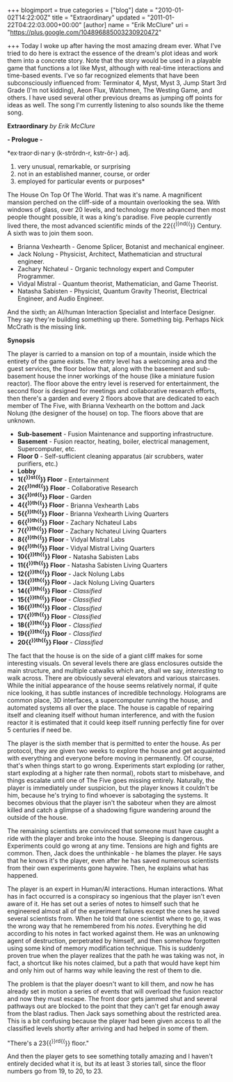 +++
blogimport = true
categories = ["blog"]
date = "2010-01-02T14:22:00Z"
title = "Extraordinary"
updated = "2011-01-22T04:22:03.000+00:00"
[author]
name = "Erik McClure"
uri = "https://plus.google.com/104896885003230920472"

+++
Today I woke up after having the most amazing dream ever. What I've tried to do here is extract the essence of the dream's plot ideas and work them into a concrete story. Note that the story would be used in a playable game that functions a lot like Myst, although with real-time interactions and time-based events. I've so far recognized elements that have been subconsciously influenced from: Terminator 4, Myst, Myst 3, Jump Start 3rd Grade (I'm not kidding), Aeon Flux, Watchmen, The Westing Game, and others. I have used several other previous dreams as jumping off points for ideas as well. The song I'm currently listening to also sounds like the theme song.

**Extraordinary**
*by Erik McClure*

**- Prologue -**

*ex·traor·di·nar·y  (k-strôrdn-r, kstr-ôr-)
adj.

 1. very unusual, remarkable, or surprising
 1. not in an established manner, course, or order
 1. employed for particular events or purposes*

The House On Top Of The World. That was it's name. A magnificent mansion perched on the cliff-side of a mountain overlooking the sea. With windows of glass, over 20 levels, and technology more advanced then most people thought possible, it was a king's paradise. Five people currently lived there, the most advanced scientific minds of the 22{{<sup>}}nd{{</sup>}} Century. A sixth was to join them soon.

* Brianna Vexhearth - Genome Splicer, Botanist and mechanical engineer.
* Jack Nolung - Physicist, Architect, Mathematician and structural engineer.
* Zachary Nchateul - Organic technology expert and Computer Programmer.
* Vidyal Mistral - Quantum theorist, Mathematician, and Game Theorist.
* Natasha Sabisten - Physicist, Quantum Gravity Theorist, Electrical Engineer, and Audio Engineer.

And the sixth; an AI/human Interaction Specialist and Interface Designer. They say they're building something up there. Something big. Perhaps Nick McCrath is the missing link.

**Synopsis**

The player is carried to a mansion on top of a mountain, inside which the entirety of the game exists. The entry level has a welcoming area and the guest services, the floor below that, along with the basement and sub-basement house the inner workings of the house (like a miniature fusion reactor). The floor above the entry level is reserved for entertainment, the second floor is designed for meetings and collaborative research efforts, then there's a garden and every 2 floors above that are dedicated to each member of The Five, with Brianna Vexhearth on the bottom and Jack Nolung (the designer of the house) on top. The floors above that are unknown.

 * **Sub-basement** - Fusion Maintenance and supporting infrastructure. 
 * **Basement** - Fusion reactor, heating, boiler, electrical management, Supercomputer, etc.
 * **Floor 0** - Self-sufficient cleaning apparatus (air scrubbers, water purifiers, etc.)
 * **Lobby**
 * **1{{<sup>}}st{{</sup>}} Floor** - Entertainment
 * **2{{<sup>}}nd{{</sup>}} Floor** - Collaborative Research
 * **3{{<sup>}}rd{{</sup>}} Floor** - Garden
 * **4{{<sup>}}th{{</sup>}} Floor** - Brianna Vexhearth Labs
 * **5{{<sup>}}th{{</sup>}} Floor** - Brianna Vexhearth Living Quarters
 * **6{{<sup>}}th{{</sup>}} Floor** - Zachary Nchateul Labs
 * **7{{<sup>}}th{{</sup>}} Floor** - Zachary Nchateul Living Quarters
 * **8{{<sup>}}th{{</sup>}} Floor** - Vidyal Mistral Labs
 * **9{{<sup>}}th{{</sup>}} Floor** - Vidyal Mistral Living Quarters
 * **10{{<sup>}}th{{</sup>}} Floor** - Natasha Sabisten Labs
 * **11{{<sup>}}th{{</sup>}} Floor** - Natasha Sabisten Living Quarters
 * **12{{<sup>}}th{{</sup>}} Floor** - Jack Nolung Labs
 * **13{{<sup>}}th{{</sup>}} Floor** - Jack Nolung Living Quarters
 * **14{{<sup>}}th{{</sup>}} Floor** - *Classified*
 * **15{{<sup>}}th{{</sup>}} Floor** - *Classified*
 * **16{{<sup>}}th{{</sup>}} Floor** - *Classified*
 * **17{{<sup>}}th{{</sup>}} Floor** - *Classified*
 * **18{{<sup>}}th{{</sup>}} Floor** - *Classified*
 * **19{{<sup>}}th{{</sup>}} Floor** - *Classified*
 * **20{{<sup>}}th{{</sup>}} Floor** - *Classified*

The fact that the house is on the side of a giant cliff makes for some interesting visuals. On several levels there are glass enclosures outside the main structure, and multiple catwalks which are, shall we say, *interesting* to walk across. There are obviously several elevators and various staircases. While the initial appearance of the house seems relatively normal, if quite nice looking, it has subtle instances of incredible technology. Holograms are common place, 3D interfaces, a supercomputer running the house, and automated systems all over the place. The house is capable of repairing itself and cleaning itself without human interference, and with the fusion reactor it is estimated that it could keep itself running perfectly fine for over 5 centuries if need be.

The player is the sixth member that is permitted to enter the house. As per protocol, they are given two weeks to explore the house and get acquainted with everything and everyone before moving in permanently. Of course, that's when things start to go wrong. Experiments start exploding (or rather, start exploding at a higher rate then normal), robots start to misbehave, and things escalate until one of The Five goes missing entirely. Naturally, the player is immediately under suspicion, but the player knows it couldn't be him, because he's trying to find whoever is sabotaging the systems. It becomes obvious that the player isn't the saboteur when they are almost killed and catch a glimpse of a shadowing figure wandering around the outside of the house.

The remaining scientists are convinced that someone must have caught a ride with the player and broke into the house. Sleeping is dangerous. Experiments could go wrong at any time. Tensions are high and fights are common. Then, Jack does the unthinkable - he blames the player. He says that he knows it's the player, even after he has saved numerous scientists from their own experiments gone haywire. Then, he explains what has happened.

The player is an expert in Human/AI interactions. Human interactions. What has in fact occurred is a conspiracy so ingenious that the player isn't even aware of it. He has set out a series of notes to himself such that he engineered almost all of the experiment failures except the ones he saved several scientists from. When he told that one scientist where to go, it was the wrong way that he remembered from his _notes_. Everything he did according to his notes in fact worked against them. He was an unknowing agent of destruction, perpetrated by himself, and then somehow forgotten using some kind of memory modification technique. This is suddenly proven true when the player realizes that the path he was taking was not, in fact, a shortcut like his notes claimed, but a path that would have kept him and only him out of harms way while leaving the rest of them to die.

The problem is that the player doesn't want to kill them, and now he has already set in motion a series of events that will overload the fusion reactor and now they must escape. The front door gets jammed shut and several pathways out are blocked to the point that they can't get far enough away from the blast radius. Then Jack says something about the restricted area. This is a bit confusing because the player had been given access to all the classified levels shortly after arriving and had helped in some of them.

"There's a 23{{<sup>}}rd{{</sup>}} floor."

And then the player gets to see something totally amazing and I haven't entirely decided what it is, but its at least 3 stories tall, since the floor numbers go from 19, to 20, to 23.
